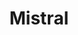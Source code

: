 ---
title: "Mistral"
url: /ciudad-autonoma-de-buenos-aires/mistral-avenida-entre-rios/
shop: Kleidung
---